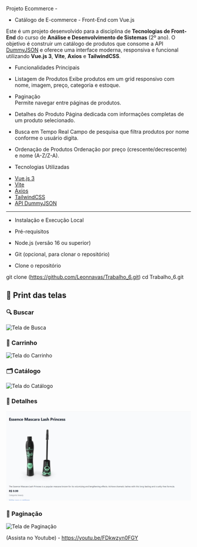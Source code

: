 Projeto Ecommerce - 

- Catálogo de E-commerce - Front-End com Vue.js

Este é um projeto desenvolvido para a disciplina de **Tecnologias de Front-End** do curso de **Análise e Desenvolvimento de Sistemas** (2º ano). O objetivo é construir um catálogo de produtos que consome a API [DummyJSON](https://dummyjson.com/docs/products) e oferece uma interface moderna, responsiva e funcional utilizando **Vue.js 3**, **Vite**, **Axios** e **TailwindCSS**.

* Funcionalidades Principais

- Listagem de Produtos 
  Exibe produtos em um grid responsivo com nome, imagem, preço, categoria e estoque.

- Paginação  
  Permite navegar entre páginas de produtos.

- Detalhes do Produto
  Página dedicada com informações completas de um produto selecionado.

- Busca em Tempo Real 
  Campo de pesquisa que filtra produtos por nome conforme o usuário digita.

- Ordenação de Produtos
  Ordenação por preço (crescente/decrescente) e nome (A-Z/Z-A).

* Tecnologias Utilizadas

- [Vue.js 3](https://vuejs.org/)
- [Vite](https://vitejs.dev/)
- [Axios](https://axios-http.com/)
- [TailwindCSS](https://tailwindcss.com/)
- [API DummyJSON](https://dummyjson.com/docs/products)

---

* Instalação e Execução Local

- Pré-requisitos

- Node.js (versão 16 ou superior)
- Git (opcional, para clonar o repositório)

* Clone o repositório

git clone (https://github.com/Leonnavas/Trabalho_6.git)
cd Trabalho_6.git

## 📸 Print das telas

### 🔍 Buscar
![Tela de Busca](src/assets/Buscar.jpg)

### 🛒 Carrinho
![Tela do Carrinho](src/assets/Carrinho.jpg)

### 🗂️ Catálogo
![Tela do Catálogo](src/assets/Catalogo.jpg)

### 📄 Detalhes
![Tela de Detalhes](src/assets/Detalhes.jpg)

### 📑 Paginação
![Tela de Paginação](src/assets/Paginação.jpg)


(Assista no Youtube) - https://youtu.be/FDkwzyn0FGY 
